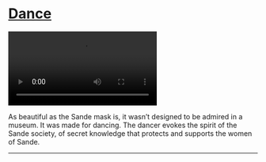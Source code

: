 # [Dance](http://artstories.artsmia.org/#/stories/281)

<video src='http://cdn.dx.artsmia.org/videos/MaskDancingAfrica-fromSayre.mp4'></video>

As beautiful as the Sande mask is, it wasn’t designed to be admired in a museum. It was made for dancing. The dancer evokes the spirit of the Sande society, of secret knowledge that protects and supports the women of Sande.

---
